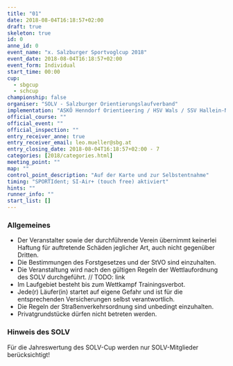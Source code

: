 ```yaml
---
title: "01"
date: 2018-08-04T16:18:57+02:00
draft: true
skeleton: true
id: 0
anne_id: 0
event_name: "x. Salzburger Sportvoglcup 2018"
event_date: 2018-08-04T16:18:57+02:00
event_form: Individual
start_time: 00:00
cup:
  - sbgcup
  - schcup
championship: false
organiser: "SOLV - Salzburger Orientierungslaufverband"
implementation: "ASKÖ Henndorf Orientieering / HSV Wals / SSV Hallein-Neualm" 
official_course: ""
official_event: ""
official_inspection: ""
entry_receiver_anne: true
entry_receiver_email: leo.mueller@sbg.at
entry_closing_date: 2018-08-04T16:18:57+02:00 - 7
categories: [2018/categories.html]
meeting_point: ""
map: ""
control_point_description: "Auf der Karte und zur Selbstentnahme"
timing: "SPORTIdent; SI-Air+ (touch free) aktiviert"
hints: ""
runner_info: ""
start_list: []
---
```


### Allgemeines

- Der Veranstalter sowie der durchführende Verein übernimmt keinerlei Haftung für auftretende Schäden jeglicher Art, auch nicht gegenüber Dritten.
- Die Bestimmungen des Forstgesetzes und der StVO sind einzuhalten.
- Die Veranstaltung wird nach den gültigen Regeln der Wettlaufordnung des SOLV durchgeführt. // TODO: link
- Im Laufgebiet besteht bis zum Wettkampf Trainingsverbot.
- Jede(r) Läufer(in) startet auf eigene Gefahr und ist für die entsprechenden Versicherungen selbst verantwortlich.
- Die Regeln der Straßenverkehrsordnung sind unbedingt einzuhalten.
- Privatgrundstücke dürfen nicht betreten werden.

### Hinweis des SOLV
Für die Jahreswertung des SOLV-Cup werden nur SOLV-Mitglieder berücksichtigt!